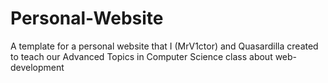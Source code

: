 # Personal-Website

A template for a personal website that I (MrV1ctor) and Quasardilla created to teach our Advanced Topics in Computer Science class about web-development

